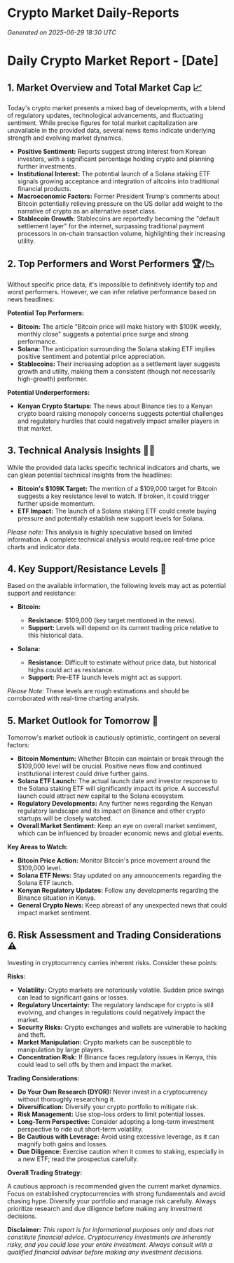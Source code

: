 # Crypto Market Daily-Reports
*Generated on 2025-06-29 18:30 UTC*

# Daily Crypto Market Report - [Date]

## 1. Market Overview and Total Market Cap 📈

Today's crypto market presents a mixed bag of developments, with a blend of regulatory updates, technological advancements, and fluctuating sentiment. While precise figures for total market capitalization are unavailable in the provided data, several news items indicate underlying strength and evolving market dynamics.

*   **Positive Sentiment:** Reports suggest strong interest from Korean investors, with a significant percentage holding crypto and planning further investments.
*   **Institutional Interest:** The potential launch of a Solana staking ETF signals growing acceptance and integration of altcoins into traditional financial products.
*   **Macroeconomic Factors:** Former President Trump's comments about Bitcoin potentially relieving pressure on the US dollar add weight to the narrative of crypto as an alternative asset class.
*   **Stablecoin Growth:** Stablecoins are reportedly becoming the "default settlement layer" for the internet, surpassing traditional payment processors in on-chain transaction volume, highlighting their increasing utility.

## 2. Top Performers and Worst Performers 🏆/📉

Without specific price data, it's impossible to definitively identify top and worst performers. However, we can infer relative performance based on news headlines:

**Potential Top Performers:**

*   **Bitcoin:**  The article "Bitcoin price will make history with $109K weekly, monthly close" suggests a potential price surge and strong performance.
*   **Solana:**  The anticipation surrounding the Solana staking ETF implies positive sentiment and potential price appreciation.
*   **Stablecoins:**  Their increasing adoption as a settlement layer suggests growth and utility, making them a consistent (though not necessarily high-growth) performer.

**Potential Underperformers:**

*   **Kenyan Crypto Startups:**  The news about Binance ties to a Kenyan crypto board raising monopoly concerns suggests potential challenges and regulatory hurdles that could negatively impact smaller players in that market.

## 3. Technical Analysis Insights 🧑‍💻

While the provided data lacks specific technical indicators and charts, we can glean potential technical insights from the headlines:

*   **Bitcoin's $109K Target:** The mention of a $109,000 target for Bitcoin suggests a key resistance level to watch. If broken, it could trigger further upside momentum.
*   **ETF Impact:**  The launch of a Solana staking ETF could create buying pressure and potentially establish new support levels for Solana.

*Please note:* This analysis is highly speculative based on limited information. A complete technical analysis would require real-time price charts and indicator data.

## 4. Key Support/Resistance Levels 🧱

Based on the available information, the following levels may act as potential support and resistance:

*   **Bitcoin:**
    *   **Resistance:** $109,000 (key target mentioned in the news).
    *   **Support:** Levels will depend on its current trading price relative to this historical data.

*   **Solana:**
    *   **Resistance:** Difficult to estimate without price data, but historical highs could act as resistance.
    *   **Support:** Pre-ETF launch levels might act as support.

*Please Note:* These levels are rough estimations and should be corroborated with real-time charting analysis.

## 5. Market Outlook for Tomorrow 🔮

Tomorrow's market outlook is cautiously optimistic, contingent on several factors:

*   **Bitcoin Momentum:**  Whether Bitcoin can maintain or break through the $109,000 level will be crucial. Positive news flow and continued institutional interest could drive further gains.
*   **Solana ETF Launch:**  The actual launch date and investor response to the Solana staking ETF will significantly impact its price. A successful launch could attract new capital to the Solana ecosystem.
*   **Regulatory Developments:** Any further news regarding the Kenyan regulatory landscape and its impact on Binance and other crypto startups will be closely watched.
*   **Overall Market Sentiment:** Keep an eye on overall market sentiment, which can be influenced by broader economic news and global events.

**Key Areas to Watch:**

*   **Bitcoin Price Action:** Monitor Bitcoin's price movement around the $109,000 level.
*   **Solana ETF News:** Stay updated on any announcements regarding the Solana ETF launch.
*   **Kenyan Regulatory Updates:**  Follow any developments regarding the Binance situation in Kenya.
*   **General Crypto News:** Keep abreast of any unexpected news that could impact market sentiment.

## 6. Risk Assessment and Trading Considerations ⚠️

Investing in cryptocurrency carries inherent risks. Consider these points:

**Risks:**

*   **Volatility:** Crypto markets are notoriously volatile. Sudden price swings can lead to significant gains or losses.
*   **Regulatory Uncertainty:** The regulatory landscape for crypto is still evolving, and changes in regulations could negatively impact the market.
*   **Security Risks:** Crypto exchanges and wallets are vulnerable to hacking and theft.
*   **Market Manipulation:** Crypto markets can be susceptible to manipulation by large players.
*   **Concentration Risk:** If Binance faces regulatory issues in Kenya, this could lead to sell offs by them and impact the market.

**Trading Considerations:**

*   **Do Your Own Research (DYOR):** Never invest in a cryptocurrency without thoroughly researching it.
*   **Diversification:** Diversify your crypto portfolio to mitigate risk.
*   **Risk Management:** Use stop-loss orders to limit potential losses.
*   **Long-Term Perspective:** Consider adopting a long-term investment perspective to ride out short-term volatility.
*   **Be Cautious with Leverage:** Avoid using excessive leverage, as it can magnify both gains and losses.
*   **Due Diligence:** Exercise caution when it comes to staking, especially in a new ETF; read the prospectus carefully.

**Overall Trading Strategy:**

A cautious approach is recommended given the current market dynamics. Focus on established cryptocurrencies with strong fundamentals and avoid chasing hype. Diversify your portfolio and manage risk carefully. Always prioritize research and due diligence before making any investment decisions.

**Disclaimer:** *This report is for informational purposes only and does not constitute financial advice. Cryptocurrency investments are inherently risky, and you could lose your entire investment. Always consult with a qualified financial advisor before making any investment decisions.*
